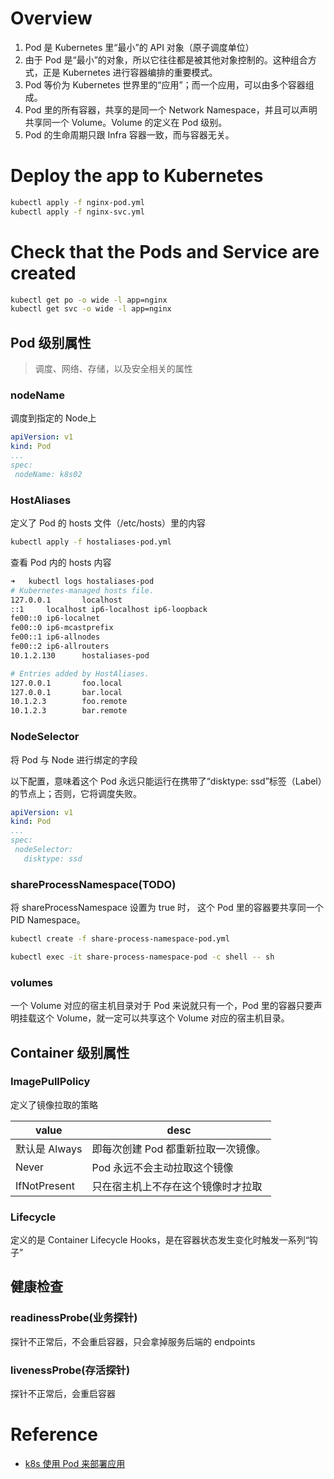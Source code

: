 # Overview
1. Pod 是 Kubernetes 里“最小”的 API 对象（原子调度单位）
2. 由于 Pod 是“最小”的对象，所以它往往都是被其他对象控制的。这种组合方式，正是 Kubernetes 进行容器编排的重要模式。
3. Pod 等价为 Kubernetes 世界里的“应用”；而一个应用，可以由多个容器组成。
4. Pod 里的所有容器，共享的是同一个 Network Namespace，并且可以声明共享同一个 Volume。Volume 的定义在 Pod 级别。
5. Pod 的生命周期只跟 Infra 容器一致，而与容器无关。

# Deploy the app to Kubernetes

```bash
kubectl apply -f nginx-pod.yml
kubectl apply -f nginx-svc.yml
```

# Check that the Pods and Service are created

```bash
kubectl get po -o wide -l app=nginx
kubectl get svc -o wide -l app=nginx
```

## Pod 级别属性
> 调度、网络、存储，以及安全相关的属性

### nodeName
调度到指定的 Node上
```yaml
apiVersion: v1
kind: Pod
...
spec:
 nodeName: k8s02
```

### HostAliases
定义了 Pod 的 hosts 文件（/etc/hosts）里的内容
```bash
kubectl apply -f hostaliases-pod.yml
```
查看 Pod 内的 hosts 内容
```bash
➜   kubectl logs hostaliases-pod
# Kubernetes-managed hosts file.
127.0.0.1       localhost
::1     localhost ip6-localhost ip6-loopback
fe00::0 ip6-localnet
fe00::0 ip6-mcastprefix
fe00::1 ip6-allnodes
fe00::2 ip6-allrouters
10.1.2.130      hostaliases-pod

# Entries added by HostAliases.
127.0.0.1       foo.local
127.0.0.1       bar.local
10.1.2.3        foo.remote
10.1.2.3        bar.remote
```
### NodeSelector
将 Pod 与 Node 进行绑定的字段

以下配置，意味着这个 Pod 永远只能运行在携带了“disktype: ssd”标签（Label）的节点上；否则，它将调度失败。
```yaml
apiVersion: v1
kind: Pod
...
spec:
 nodeSelector:
   disktype: ssd
```

### shareProcessNamespace(TODO)
将 shareProcessNamespace 设置为 true 时， 这个 Pod 里的容器要共享同一个 PID Namespace。
```bash
kubectl create -f share-process-namespace-pod.yml
```
```bash
kubectl exec -it share-process-namespace-pod -c shell -- sh
```

### volumes
一个 Volume 对应的宿主机目录对于 Pod 来说就只有一个，Pod 里的容器只要声明挂载这个 Volume，就一定可以共享这个 Volume 对应的宿主机目录。

## Container 级别属性

### ImagePullPolicy
定义了镜像拉取的策略

| value         | desc                                                         |
| ------------- | ------------------------------------------------------------ |
| 默认是 Always | 即每次创建 Pod 都重新拉取一次镜像。 |
| Never         | Pod 永远不会主动拉取这个镜像                                 |
| IfNotPresent  | 只在宿主机上不存在这个镜像时才拉取                           |

### Lifecycle
定义的是 Container Lifecycle Hooks，是在容器状态发生变化时触发一系列“钩子”

## 健康检查
### readinessProbe(业务探针)
探针不正常后，不会重启容器，只会拿掉服务后端的 endpoints

### livenessProbe(存活探针)
探针不正常后，会重启容器

# Reference
- [k8s 使用 Pod 来部署应用](https://github.com/lqshow/notes/issues/38)

